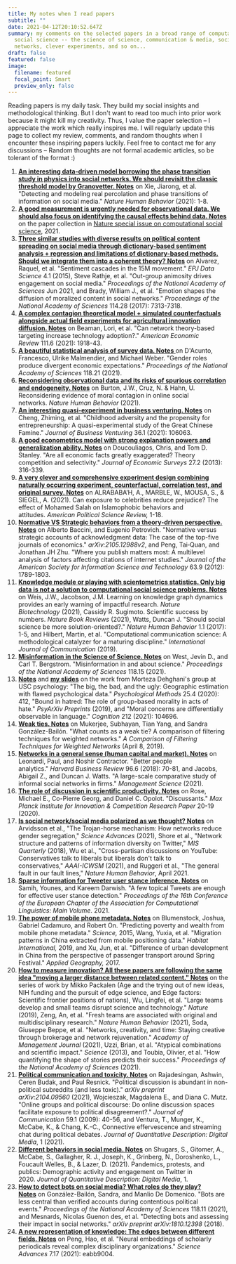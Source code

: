 ```yaml
---
title: My notes when I read papers
subtitle: ""
date: 2021-04-12T20:10:52.647Z
summary: my comments on the selected papers in a broad range of computational
  social science -- the science of science, communication & media, social data,
  networks, clever experiments, and so on...
draft: false
featured: false
image:
  filename: featured
  focal_point: Smart
  preview_only: false
---
```

Reading papers is my daily task. They build my social insights and methodological thinking. But I don't want to read too much into prior work because it might kill my creativity. Thus, I value the paper selection – I appreciate the work which really inspires me. I will regularly update this page to collect my review, comments, and random thoughts when I encounter these inspiring papers luckily. Feel free to contact me for any discussions – Random thoughts are not formal academic articles, so be tolerant of the format :)

1. **[An interesting data-driven model borrowing the phase transition study in physics into social networks. We should revisit the classic threshold model by Granovetter. Notes](https://docs.google.com/document/d/1Vc8UKOTppwdZBAUaS9xqkFdZAluO4x64dLu7FxhRZM8/edit?usp=sharing)** on Xie, Jiarong, et al. "Detecting and modeling real percolation and phase transitions of information on social media." *Nature Human Behavior* (2021): 1-8.
2. **[A good measurement is urgently needed for observational data. We should also focus on identifying the causal effects behind data. Notes](https://docs.google.com/document/d/1ow13NUuQppXpuYLdo6O31AO_cqjhXdX_JDJU8GK5HaM/edit?usp=sharing)** on the paper collection in [Nature special issue on computational social science](https://www.nature.com/collections/cadaddgige), 2021.
3. **[Three similar studies with diverse results on political content spreading on social media through dictionary-based sentiment analysis + regression and limitations of dictionary-based methods. Should we integrate them into a coherent theory? Notes](https://docs.google.com/document/d/16kAUGVj2jL-UWgG20nI4QsvGfEfJkTJpW1FcAi3p6r0/edit?usp=sharing)** on Alvarez, Raquel, et al. "Sentiment cascades in the 15M movement." *EPJ Data Science* 4.1 (2015), Steve Rathje, et al. "Out-group animosity drives engagement on social media." *Proceedings of the National Academy of Sciences* Jun 2021, and Brady, William J., et al. "Emotion shapes the diffusion of moralized content in social networks." *Proceedings of the National Academy of Sciences* 114.28 (2017): 7313-7318.
4. **[A complex contagion theoretical model + simulated counterfactuals alongside actual field experiments for agricultural innovation diffusion. Notes](https://docs.google.com/document/d/1O8JZeXH7VsOb0LyiK7_E_g56rUbJoFw5SNpGFHFpkd4/edit?usp=sharing)** on Beaman, Lori, et al. "Can network theory-based targeting increase technology adoption?." *American Economic Review* 111.6 (2021): 1918-43.
5. [**A beautiful statistical analysis of survey data. Notes** ](https://docs.google.com/document/d/1lL22ZQIyq5xGbCjojQlvqN2l45u0yVl1tpuM9oYPoFM/edit?usp=sharing)on D'Acunto, Francesco, Ulrike Malmendier, and Michael Weber. "Gender roles produce divergent economic expectations." *Proceedings of the National Academy of Sciences* 118.21 (2021).
6. **[Reconsidering observational data and its risks of spurious correlation and endogeneity. Notes](https://docs.google.com/document/d/1MYgnp1jkPL-rf91MXIgmxAcV3ATz4bqPZMHIluGXo2s/edit?usp=sharing)** on Burton, J.W., Cruz, N. & Hahn, U. Reconsidering evidence of moral contagion in online social networks. *Nature Human Behavior* (2021).
7. **[An interesting quasi-experiment in business venturing. Notes](https://docs.google.com/document/d/1lNOe-nQ1J9YL45Agkb-8EWy10RQiOHPifXhSfkEIFZI/edit?usp=sharing)** on Cheng, Zhiming, et al. "Childhood adversity and the propensity for entrepreneurship: A quasi-experimental study of the Great Chinese Famine." *Journal of Business Venturing* 36.1 (2021): 106063.
8. **[A good econometrics model with strong explanation powers and generalization ability. Notes](https://docs.google.com/document/d/1lJZ4OiNkQJMsKlqZqCjyGBvhaihOqg_7ZYdQG6Q18uk/edit?usp=sharing)** on Doucouliagos, Chris, and Tom D. Stanley. "Are all economic facts greatly exaggerated? Theory competition and selectivity." *Journal of Economic Surveys* 27.2 (2013): 316-339.
9. **[A very clever and comprehensive experiment design combining naturally occurring experiment, counterfactual, correlation test, and original survey. Notes](https://docs.google.com/document/d/1rM68bBndxk0ZLIZDtsD2tx5RTAfCRrR6C2oagFGA9Hg/edit?usp=sharing)** on ALRABABA’H, A., MARBLE, W., MOUSA, S., & SIEGEL, A. (2021). Can exposure to celebrities reduce prejudice? The effect of Mohamed Salah on Islamophobic behaviors and attitudes. *American Political Science Review,* 1-18.
10. **[Normative VS Strategic behaviors from a theory-driven perspective. Notes](https://docs.google.com/document/d/1Fw07exF-QZers14kFyN-97f4A_fBoY1qf6vR0PnCtgQ/edit?usp=sharing)** on Alberto Baccini, and Eugenio Petrovich. "Normative versus strategic accounts of acknowledgment data: The case of the top-five journals of economics." *arXiv:2105.12988v2*, and Peng, Tai‐Quan, and Jonathan JH Zhu. "Where you publish matters most: A multilevel analysis of factors affecting citations of internet studies." *Journal of the American Society for Information Science and Technology* 63.9 (2012): 1789-1803.
11. **[Knowledge module or playing with scientometrics statistics. Only big data is not a solution to computational social science problems. Notes](https://docs.google.com/document/d/12j9L1VLTzxrCSpOkngMbhpQWMpoAxI6SqwxOiq05x1w/edit?usp=sharing)** on Weis, J.W., Jacobson, J.M. Learning on knowledge graph dynamics provides an early warning of impactful research. *Nature Biotechnology* (2021), Cassidy R. Sugimoto. Scientific success by numbers. *Nature Book Reviews* (2021), Watts, Duncan J. "Should social science be more solution-oriented?." *Nature Human Behavior* 1.1 (2017): 1-5, and Hilbert, Martin, et al. "Computational communication science: A methodological catalyzer for a maturing discipline." *International Journal of Communication* (2019).
12. **[Misinformation in the Science of Science. Notes](https://docs.google.com/document/d/1sT-oseC9EVJUbXNXmLZn2tWmftyoFkYumTtr-7voH4A/edit?usp=sharing)** on West, Jevin D., and Carl T. Bergstrom. "Misinformation in and about science." *Proceedings of the National Academy of Sciences* 118.15 (2021).
13. **[Notes](https://docs.google.com/document/d/13urhFb0HOk2Ah75m_y7Yzlh0X9ZeqKFu2HdY0SI4L0o/edit?usp=sharing)** and **[my slides](https://www.dropbox.com/s/atmm1d8tkhca2su/Presentation_honglin.pptx?dl=0)** on the work from Morteza Dehghani's group at USC psychology: "The big, the bad, and the ugly: Geographic estimation with flawed psychological data." *Psychological Methods* 25.4 (2020): 412, "Bound in hatred: The role of group-based morality in acts of hate." *PsyArXiv Preprints* (2019), and "Moral concerns are differentially observable in language." *Cognition* 212 (2021): 104696.
14. **[Weak ties. Notes](https://docs.google.com/document/d/1iEJisbx1SUmeFBFMRKi2SNXBpM0D74BcUHgpb7kIb74/edit?usp=sharing)** on Mukerjee, Subhayan, Tian Yang, and Sandra González-Bailón. "What counts as a weak tie? A comparison of filtering techniques for weighted networks." *A Comparison of Filtering Techniques for Weighted Networks* (April 8, 2019).
15. **[Networks in a general sense (human capital and market). Notes](https://docs.google.com/document/d/1d48_RqVz-7pBdyerMhx5VZUcPwSaS6G-RYBY1RBDdGE/edit?usp=sharing)** on Leonardi, Paul, and Noshir Contractor. "Better people analytics." *Harvard Business Review* 96.6 (2018): 70-81, and Jacobs, Abigail Z., and Duncan J. Watts. "A large-scale comparative study of informal social networks in firms." *Management Science* (2021).
16. **[The role of discussion in scientific productivity. Notes](https://docs.google.com/document/d/1tZik2EL_YxshCLdMJN3BtBK-6H-kTgggsb3xs8GYTqE/edit?usp=sharing)** on Rose, Michael E., Co-Pierre Georg, and Daniel C. Opolot. "Discussants." *Max Planck Institute for Innovation & Competition Research Paper* 20-19 (2020).
17. **[Is social network/social media polarized as we thought? Notes](https://docs.google.com/document/d/1nqBvLI-mjJOfFdFQ7FZ8BUjgAtVxsEQbOtTAolm78jo/edit?usp=sharing)** on Arvidsson et al., "The Trojan-horse mechanism: How networks reduce gender segregation," *Science Advances* (2021), Shore et al., "Network structure and patterns of information diversity on Twitter," *MIS Quarterly* (2018), Wu et al., "Cross-partisan discussions on YouTube: Conservatives talk to liberals but liberals don't talk to conservatives," *AAAI-ICWSM* (2021), and Ruggeri et al., "The general fault in our fault lines," *Nature Human Behavior*, April 2021.
18. **[Sparse information for Tweeter user stance inference. Notes](https://docs.google.com/document/d/1yHTyJK6cf6wOleXhdeA6s0KhJDibWVlWt71TcWEiROI/edit?usp=sharing)** on Samih, Younes, and Kareem Darwish. "A few topical Tweets are enough for effective user stance detection." *Proceedings of the 16th Conference of the European Chapter of the Association for Computational Linguistics: Main Volume*. 2021.
19. **[The power of mobile phone metadata. Notes](https://docs.google.com/document/d/1DxiiwjtAF06f-kldl6wXxbPxyGR5Q7kli0vq5ga9Pgo/edit?usp=sharing)** on Blumenstock, Joshua, Gabriel Cadamuro, and Robert On. "Predicting poverty and wealth from mobile phone metadata." *Science,* 2015, Wang, Yuxia, et al. "Migration patterns in China extracted from mobile positioning data." *Habitat International,* 2019, and Xu, Jun, et al. "Difference of urban development in China from the perspective of passenger transport around Spring Festival." *Applied Geography,* 2017.
20. **[How to measure innovation? All these papers are following the same idea "moving a larger distance between related content." Notes](https://docs.google.com/document/d/1dEt1CA1rZ2eM9h1LcoBCGd4u7W5oixQfdl5MGGCrYrg/edit?usp=sharing)** on the series of work by Mikko Packalen (Age and the trying out of new ideas, NIH funding and the pursuit of edge science, and Edge factors: Scientific frontier positions of nations), Wu, Lingfei, et al. "Large teams develop and small teams disrupt science and technology." *Nature* (2019), Zeng, An, et al. "Fresh teams are associated with original and multidisciplinary research." *Nature Human Behavior* (2021), Soda, Giuseppe Beppe, et al. "Networks, creativity, and time: Staying creative through brokerage and network rejuvenation." *Academy of Management Journal* (2021), Uzzi, Brian, et al. "Atypical combinations and scientific impact." *Science* (2013), and Toubia, Olivier, et al. "How quantifying the shape of stories predicts their success." *Proceedings of the National Academy of Sciences* (2021).
21. **[Political communication and toxicity. Notes](https://docs.google.com/document/d/17NuWm7h1P_pWX_U8g1hgFWrMi9Q6FcgAW8Y3bRZd4m8/edit?usp=sharing)** on Rajadesingan, Ashwin, Ceren Budak, and Paul Resnick. "Political discussion is abundant in non-political subreddits (and less toxic)." *arXiv preprint arXiv:2104.09560* (2021), Wojcieszak, Magdalena E., and Diana C. Mutz. "Online groups and political discourse: Do online discussion spaces facilitate exposure to political disagreement?." *Journal of Communication* 59.1 (2009): 40-56, and Ventura, T., Munger, K., McCabe, K., & Chang, K.-C., Connective effervescence and streaming chat during political debates. *Journal of Quantitative Description: Digital Media*, 1 (2021).
22. **[Different behaviors in social media. Notes](https://docs.google.com/document/d/1BhMzVBUErS6z85fTkz5CQmrlDmsoaH3rlSQYuOaqges/edit?usp=sharing)** on Shugars, S., Gitomer, A., McCabe, S., Gallagher, R. J., Joseph, K., Grinberg, N., Doroshenko, L., Foucault Welles, B., & Lazer, D. (2021). Pandemics, protests, and publics: Demographic activity and engagement on Twitter in 2020. *Journal of Quantitative Description*: *Digital Media*, 1.
23. **[How to detect bots on social media? What roles do they play? Notes](https://docs.google.com/document/d/1CWwYyO6MX25JawrJvk4dctAxJ_sSPi_nla-Umjpj96U/edit?usp=sharing)** on González-Bailón, Sandra, and Manlio De Domenico. "Bots are less central than verified accounts during contentious political events." *Proceedings of the National Academy of Sciences* 118.11 (2021), and Mesnards, Nicolas Guenon des, et al. "Detecting bots and assessing their impact in social networks." *arXiv preprint arXiv:1810.12398* (2018).
24. **[A new representation of knowledge: The edges between different fields. Notes](https://docs.google.com/document/d/1zx7mq7K8yH5Sadv8WLZN02P5718lCyMH_-BkxFQhaek/edit?usp=sharing)** on Peng, Hao, et al. "Neural embeddings of scholarly periodicals reveal complex disciplinary organizations." *Science Advances* 7.17 (2021): eabb9004.